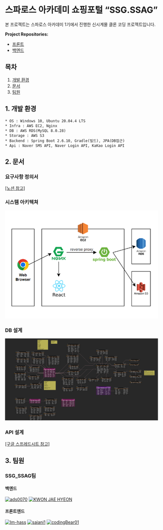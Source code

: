 # 스파로스 아카데미 쇼핑포털 “SSG.SSAG”
 
 본 프로젝트는 스파로스 아카데미 1기에서 진행한 신시계몰 클론 코딩 프로젝트입니다.

**Project Repositories:**  
- [프론트](https://github.com/Im-hass/SSG_SSAG_FE)
- [백엔드](https://github.com/K-J-HYEON/SSG_SSAG_BE)

## 목차
1. [개발 환경](#1-개발-환경)
2. [문서](#2-문서)
3. [팀원](#3-팀원)

## 1. 개발 환경
```
* OS : Windows 10, Ubuntu 20.04.4 LTS
* Infra : AWS EC2, Nginx
* DB : AWS RDS(MySQL 8.0.28)
* Storage : AWS S3
* Backend : Spring Boot 2.6.10, Gradle(빌드), JPA(DB접근)
* Api : Naver SMS API, Naver Login API, KaKao Login API
```

## 2. 문서
### 요구사항 정의서
<a href="https://maddening-spruce-1ee.notion.site/8b2b68397df344e7b1cdc1aac1d82190">[노션 참고]</a> 

### 시스템 아키텍쳐
![시스템 아키텍쳐](src/main/resources/img/SSG_SSAG-시스템아키텍처.png)

### DB 설계
![DB설계](src/main/resources/img/SSG_SSAG-ERD.png)

### API 설계
<a href="https://docs.google.com/spreadsheets/d/1L2U9AW0K4CZAcw2gEB2nxJ5lRfKHPoah/edit?usp=sharing&ouid=103941929155283099338&rtpof=true&sd=true0">[구글 스프레드시트 참고]</a> 

## 3. 팀원
### SSG_SSAG팀
#### 백엔드
<a href="https://github.com/ads0070">
<img src="https://avatars.githubusercontent.com/u/73926856?v=4" height="50" alt="ads0070"/></a>
<a href="https://github.com/K-J-HYEON">
<img src="https://avatars.githubusercontent.com/u/77037051?v=4" height="50" alt="KWON JAE HYEON"/></a>

#### 프론트엔드
<a href="https://github.com/Im-hass">
<img src="https://avatars.githubusercontent.com/u/77854486?v=4" height="50" alt="Im-hass"/></a>

<a href="https://https://github.com/saiani1">
<img src="https://avatars.githubusercontent.com/u/68591616?v=4" height="50" alt="saiani1"/></a>

<a href="https://https://github.com/codingBear01">
<img src="https://avatars.githubusercontent.com/u/95178119?v=4" height="50" alt="codingBear01"/></a>
